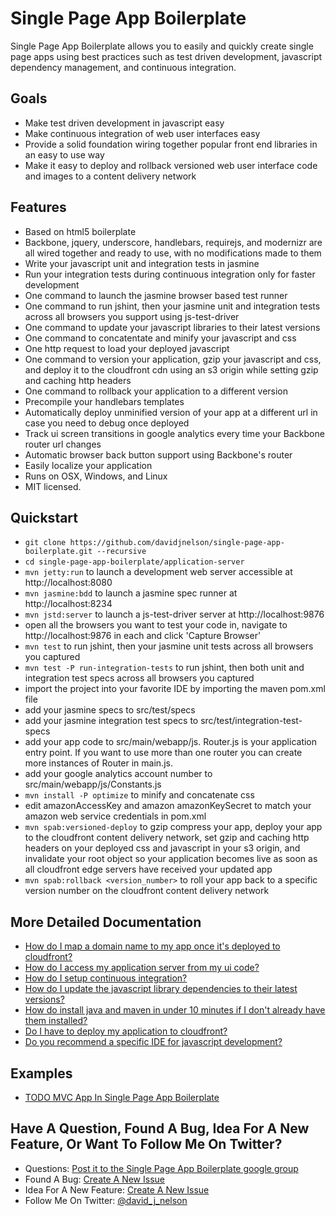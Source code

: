 Single Page App Boilerplate
===========================

Single Page App Boilerplate allows you to easily and quickly create single page apps using best practices such as test driven development, javascript dependency management, and continuous integration.

Goals
-----

* Make test driven development in javascript easy
* Make continuous integration of web user interfaces easy
* Provide a solid foundation wiring together popular front end libraries in an easy to use way
* Make it easy to deploy and rollback versioned web user interface code and images to a content delivery network

Features
--------

* Based on html5 boilerplate
* Backbone, jquery, underscore, handlebars, requirejs, and modernizr are all wired together and ready to use, with no modifications made to them
* Write your javascript unit and integration tests in jasmine
* Run your integration tests during continuous integration only for faster development
* One command to launch the jasmine browser based test runner
* One command to run jshint, then your jasmine unit and integration tests across all browsers you support using js-test-driver
* One command to update your javascript libraries to their latest versions
* One command to concatentate and minify your javascript and css
* One http request to load your deployed javascript
* One command to version your application, gzip your javascript and css, and deploy it to the cloudfront cdn using an s3 origin while setting gzip and caching http headers
* One command to rollback your application to a different version
* Precompile your handlebars templates
* Automatically deploy unminified version of your app at a different url in case you need to debug once deployed
* Track ui screen transitions in google analytics every time your Backbone router url changes
* Automatic browser back button support using Backbone's router
* Easily localize your application
* Runs on OSX, Windows, and Linux
* MIT licensed.

Quickstart
----------

* `git clone https://github.com/davidjnelson/single-page-app-boilerplate.git --recursive`
* `cd single-page-app-boilerplate/application-server`
* `mvn jetty:run` to launch a development web server accessible at http://localhost:8080
* `mvn jasmine:bdd` to launch a jasmine spec runner at http://localhost:8234
* `mvn jstd:server` to launch a js-test-driver server at http://localhost:9876
* open all the browsers you want to test your code in, navigate to http://localhost:9876 in each and click 'Capture Browser'
* `mvn test` to run jshint, then your jasmine unit tests across all browsers you captured
* `mvn test -P run-integration-tests` to run jshint, then both unit and integration test specs across all browsers you captured
* import the project into your favorite IDE by importing the maven pom.xml file
* add your jasmine specs to src/test/specs
* add your jasmine integration test specs to src/test/integration-test-specs
* add your app code to src/main/webapp/js.  Router.js is your application entry point.  If you want to use more than one router you can create more instances of Router in main.js.
* add your google analytics account number to src/main/webapp/js/Constants.js
* `mvn install -P optimize` to minify and concatenate css
* edit amazonAccessKey and amazon amazonKeySecret to match your amazon web service credentials in pom.xml
* `mvn spab:versioned-deploy` to gzip compress your app, deploy your app to the cloudfront content delivery network, set gzip and caching http headers on your deployed css and javascript in your s3 origin, and invalidate your root object so your application becomes live as soon as all cloudfront edge servers have received your updated app
* `mvn spab:rollback <version_number>` to roll your app back to a specific version number on the cloudfront content delivery network

More Detailed Documentation
---------------------------

* [How do I map a domain name to my app once it's deployed to cloudfront?](https://github.com/davidjnelson/single-page-app-boilerplate/wiki/How-do-I-map-a-domain-name-to-my-app-once-it's-deployed-to-cloudfront%3F)
* [How do I access my application server from my ui code?](https://github.com/davidjnelson/single-page-app-boilerplate/wiki/How-do-I-access-my-application-server-from-my-ui-code%3F)
* [How do I setup continuous integration?](https://github.com/davidjnelson/single-page-app-boilerplate/wiki/How-do-I-setup-continuous-integration%3F)
* [How do I update the javascript library dependencies to their latest versions?](https://github.com/davidjnelson/single-page-app-boilerplate/wiki/How-do-I-update-the-javascript-library-dependencies-to-their-latest-versions%3F)
* [How do install java and maven in under 10 minutes if I don't already have them installed?](https://github.com/davidjnelson/single-page-app-boilerplate/wiki/How-do-install-java-and-maven%3F)
* [Do I have to deploy my application to cloudfront?](https://github.com/davidjnelson/single-page-app-boilerplate/wiki/Do-I-have-to-deploy-my-application-to-cloudfront%3F)
* [Do you recommend a specific IDE for javascript development?](https://github.com/davidjnelson/single-page-app-boilerplate/wiki/Do-you-recommend-a-specific-IDE-for-javascript-development%3F)

Examples
--------

* [TODO MVC App In Single Page App Boilerplate](https://github.com/davidjnelson/todo-mvc-in-single-page-app-boilerplate)

Have A Question, Found A Bug, Idea For A New Feature, Or Want To Follow Me On Twitter?
--------------------------------------------------------------------------------------

* Questions: [Post it to the Single Page App Boilerplate google group](https://groups.google.com/forum/#!forum/single-page-app-boilerplate)
* Found A Bug: [Create A New Issue](https://github.com/davidjnelson/single-page-app-boilerplate/issues/new)
* Idea For A New Feature: [Create A New Issue](https://github.com/davidjnelson/single-page-app-boilerplate/issues/new)
* Follow Me On Twitter: [@david_j_nelson](https://twitter.com/david_j_nelson)

